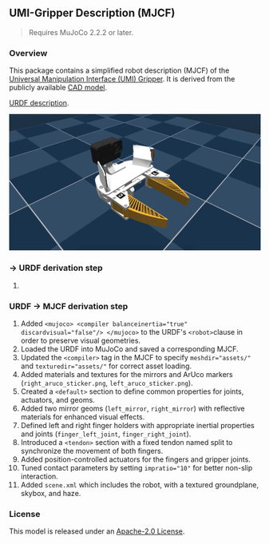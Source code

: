 ## UMI-Gripper Description (MJCF)

> Requires MuJoCo 2.2.2 or later.

### Overview

This package contains a simplified robot description (MJCF) of the [Universal Manipulation Interface (UMI) Gripper](http://umi-gripper.github.io/). It is derived from the publicly available [CAD model](https://docs.google.com/document/d/1TPYwV9sNVPAi0ZlAupDMkXZ4CA1hsZx7YDMSmcEy6EU/edit?tab=t.0).

[URDF description](https://github.com/pal-robotics/talos_robot/tree/kinetic-devel/talos_description).

<p float="left">
  <img src="umi_gripper.png" width="600px">
</p>


###  -> URDF derivation step

1. 

### URDF -> MJCF derivation step

1. Added `<mujoco> <compiler balanceinertia="true" discardvisual="false"/> </mujoco>` to the URDF's `<robot>`clause in order to preserve visual geometries.
2. Loaded the URDF into MuJoCo and saved a corresponding MJCF.
3. Updated the `<compiler>` tag in the MJCF to specify `meshdir="assets/"` and `texturedir="assets/"` for correct asset loading.
4. Added materials and textures for the mirrors and ArUco markers (`right_aruco_sticker.png`, `left_aruco_sticker.png`).
5. Created a `<default>` section to define common properties for joints, actuators, and geoms.
6. Added two mirror geoms (`left_mirror`, `right_mirror`) with reflective materials for enhanced visual effects.
7. Defined left and right finger holders with appropriate inertial properties and joints (`finger_left_joint`, `finger_right_joint`).
8. Introduced a `<tendon>` section with a fixed tendon named split to synchronize the movement of both fingers.
9. Added position-controlled actuators for the fingers and gripper joints.
10. Tuned contact parameters by setting `impratio="10"` for better non-slip interaction.
11. Added `scene.xml` which includes the robot, with a textured groundplane, skybox, and haze.

### License

This model is released under an [Apache-2.0 License](LICENSE).
